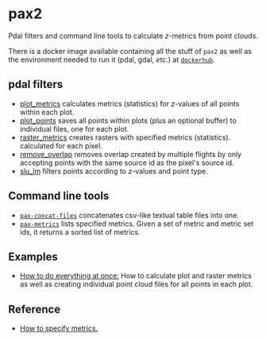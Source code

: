 # pax2

Pdal filters and command line tools to calculate *z*-metrics from point clouds. 

There is a docker image available containing all the stuff of `pax2` as well as the environment needed to run it (pdal, gdal, *etc.*) at [`dockerhub`](https://hub.docker.com/repository/docker/axensten/slu).


## pdal filters

- [plot_metrics](documentation/pdal-plot_metrics.md) calculates metrics (statistics) for *z*-values of all points within each plot. 
- [plot_points](documentation/pdal-plot_points.md) saves all points within plots (plus an optional buffer) to individual files, one for each plot. 
- [raster_metrics](documentation/pdal-raster_metrics.md) creates rasters with specified metrics (statistics). calculated for each pixel.
- [remove_overlap](documentation/pdal-remove_overlap.md) removes overlap created by multiple flights by only accepting points with the same source id as the pixel's source id. 
- [slu_lm](documentation/pdal-slu_lm.md) filters points according to *z*-values and point type.


## Command line tools

- [`pax-concat-files`](documentation/pax-concat-files.md) concatenates csv-like textual table files into one.
- [`pax-metrics`](documentation/pax-metrics.md) lists specified metrics. Given a set of metric and metric set ids, it returns a sorted list of metrics.


## Examples

- [How to do everything at once:](documentation/example-1.md) How to calculate plot and raster metrics as well as creating individual point cloud files for all points in each plot. 


## Reference

- [How to specify metrics.](documentation/metrics-how-to-specify.md)
